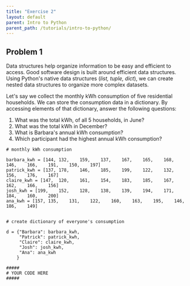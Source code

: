 ```yaml
---
title: "Exercise 2"
layout: default
parent: Intro to Python
parent_path: /tutorials/intro-to-python/
---
```

## Problem 1

Data structures help organize information to be easy and efficient to access. Good software design is built around efficient data structures. Using Python's native data structures (*list, tuple, dict*), we can create nested data structures to organize more complex datasets.

Let's say we collect the monthly kWh consumption of five residential households. We can store the consumption data in a dictionary. By accessing elements of that dictionary, answer the following questions:

1. What was the total kWh, of all 5 households, in June?
2. What was the total kWh in December?
3. What is Barbara's annual kWh consumption?
4. Which participant had the highest annual kWh consumption?


```
# monthly kWh consumption

barbara_kwh = [144,	132,	159,	137,	167,	165,	168,	146,	166,	191,	150,	197]
patrick_kwh = [137,	178,	146,	185,	199,	122,	132,	156,	176,	167]
claire_kwh = [147,	120,	161,	154,	183,	185,	167,	162,	166,	156]
josh_kwh = [199,	152,	128,	138,	139,	194,	171,	184,	160,	200]
ana_kwh = [157,	135,	131,	122,	160,	163,	195,	146,	186,	149]


# create dictionary of everyone's consumption

d = {"Barbara": barbara_kwh,
	 "Patrick": patrick_kwh,
	 "Claire": claire_kwh,
	 "Josh": josh_kwh,
	 "Ana": ana_kwh
	}

#####
# YOUR CODE HERE
#####


```
